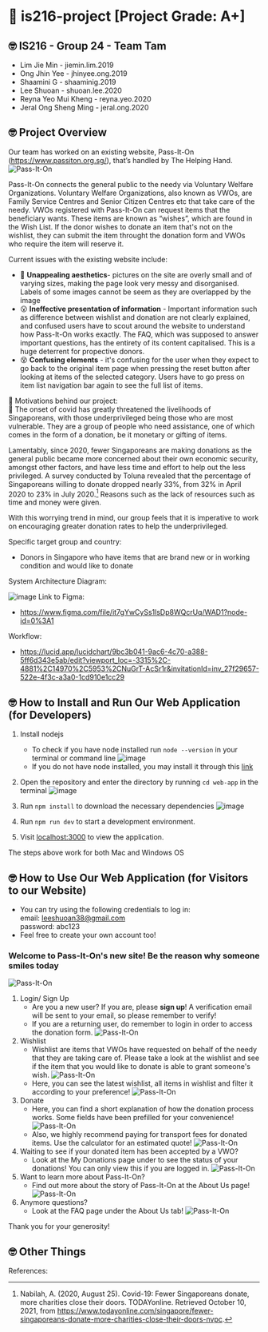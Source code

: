# :wave: is216-project [Project Grade: A+]

## 🤓 IS216 - Group 24 - Team Tam
* Lim Jie Min -  jiemin.lim.2019
* Ong Jhin Yee -  jhinyee.ong.2019
* Shaamini G - shaaminig.2019
* Lee Shuoan - shuoan.lee.2020
* Reyna Yeo Mui Kheng - reyna.yeo.2020
* Jeral Ong Sheng Ming - jeral.ong.2020


## 🤓 Project Overview ##
Our team has worked on an existing website, Pass-It-On (https://www.passiton.org.sg/), that’s handled by The Helping Hand. 
<br>
![Pass-It-On](web-app/assets/passiton.png)

Pass-It-On connects the general public to the needy via Voluntary Welfare Organizations. Voluntary Welfare Organizations, also known as VWOs, are Family Service Centres and Senior Citizen Centres etc that take care of the needy. VWOs registered with Pass-It-On can request items that the beneficiary wants. These items are known as “wishes”, which are found in the Wish List. If the donor wishes to donate an item that's not on the wishlist, they can submit the item throught the donation form and VWOs who require the item will reserve it. 

Current issues with the existing website include: 
* :nauseated_face: **Unappealing aesthetics**- pictures on the site are overly small and of varying sizes, making the page look very messy and disorganised. Labels of some images cannot be seem as they are overlapped by the image
* 	:open_mouth: **Ineffective presentation of information** - Important information such as difference between wishlist and donation are not clearly explained, and confused users have to scout around the website to understand how Pass-It-On works exactly. The FAQ, which was supposed to answer important questions, has the entirety of its content capitalised. This is a huge deterrent for propective donors.
* 	:dizzy_face: **Confusing elements** -  it's confusing for the user when they expect to go back to the original item page when pressing the reset button after looking at items of the selected category. Users have to go press on item list navigation bar again to see the full list of items.

:sparkling_heart:  Motivations behind our project: <br>
:sparkling_heart: 
The onset of covid has greatly threatened the livelihoods of Singaporeans, with those underprivileged being those who are most vulnerable. They are a group of people who need assistance, one of which comes in the form of a donation, be it monetary or gifting of items. 

Lamentably, since 2020, fewer Singaporeans are making donations as the general public became more concerned about their own economic security, amongst other factors, and have less time and effort to help out the less privileged. A survey conducted by Toluna revealed that the percentage of Singaporeans willing to donate dropped nearly 33%, from 32% in April 2020 to 23% in July 2020.[^1] Reasons such as the lack of resources such as time and money were given. 

With this worrying trend in mind, our group feels that it is imperative to work on encouraging greater donation rates to help the underprivileged.

Specific target group and country: 
* Donors in Singapore who have items that are brand new or in working condition and would like to donate

System Architecture Diagram: 

![image](https://user-images.githubusercontent.com/72493091/141668570-f8b4b8f8-30c7-41c0-a88f-a34cb4ae89b9.png)
Link to Figma: 
* https://www.figma.com/file/it7gYwCySs1lsDp8WQcrUq/WAD1?node-id=0%3A1

Workflow: 
* https://lucid.app/lucidchart/9bc3b041-9ac6-4c70-a388-5ff6d343e5ab/edit?viewport_loc=-3315%2C-4881%2C14970%2C5953%2CNuGrT-AcSr1r&invitationId=inv_27f29657-522e-4f3c-a3a0-1cd910e1cc29 


## 🤓 How to Install and Run Our Web Application (for Developers) ##
1. Install nodejs
    * To check if you have node installed run ```node --version``` in your terminal or command line
    ![image](https://user-images.githubusercontent.com/72493091/141644261-1581b160-b62d-4090-872f-af1b885acccc.png)
    * If you do not have node installed, you may install it through this [link](https://nodejs.org/en/download/)

2. Open the repository and enter the directory by running  ```cd web-app``` in the terminal
![image](https://user-images.githubusercontent.com/72493091/141644286-623dbd87-4fbe-4583-a500-eb3d4004a5a8.png)

3. Run ```npm install``` to download the necessary dependencies
![image](https://user-images.githubusercontent.com/72493091/141644269-339eeeaa-9cdc-4516-bf42-98322fa70cd4.png)

4. Run ```npm run dev``` to start a development environment. 

5. Visit [localhost:3000](http://localhost:3000/) to view the application. 

The steps above work for both Mac and Windows OS


## 🤓 How to Use Our Web Application (for Visitors to our Website) ##
* You can try using the following credentials to log in: <br>
email: leeshuoan38@gmail.com <br>
password: abc123
* Feel free to create your own account too!

### Welcome to Pass-It-On's new site! Be the reason why someone smiles today ###
![Pass-It-On](web-app/assets/homepage.PNG)
1. Login/ Sign Up
    * Are you a new user? If you are, please **sign up**! A verification email will be sent to your email, so please remember to verify! 
    * If you are a returning user, do remember to login in order to access the donation form. 
    ![Pass-It-On](web-app/assets/login.PNG)
2. Wishlist
    * Wishlist are items that VWOs have requested on behalf of the needy that they are taking care of. Please take a look at the wishlist and see if the item that you would like to donate is able to grant someone's wish.
    ![Pass-It-On](web-app/assets/wishlist1.PNG)
    * Here, you can see the latest wishlist, all items in wishlist and filter it according to your preference!
    ![Pass-It-On](web-app/assets/wishlist2.PNG)
3. Donate
    * Here, you can find a short explanation of how the donation process works. Some fields have been prefilled for your convenience! 
    ![Pass-It-On](web-app/assets/donate-login.PNG)
    * Also, we highly recommend paying for transport fees for donated items. Use the calculator for an estimated quote!
    ![Pass-It-On](web-app/assets/donation-form.PNG)
4. Waiting to see if your donated item has been accepted by a VWO? 
    * Look at the My Donations page under to see the status of your donations! You can only view this if you are logged in. 
    ![Pass-It-On](web-app/assets/myprofile.PNG)
5. Want to learn more about Pass-It-On?
    * Find out more about the story of Pass-It-On at the About Us page!
    ![Pass-It-On](web-app/assets/aboutUS.PNG)
6. Anymore questions? 
    * Look at the FAQ page under the About Us tab! 
    ![Pass-It-On](web-app/assets/FAQ-passiton.PNG)

Thank you for your generosity!

## 🤓 Other Things ##
References: 
[^1]: Nabilah, A. (2020, August 25). Covid-19: Fewer Singaporeans donate, more charities close their doors. TODAYonline. Retrieved October 10, 2021, from https://www.todayonline.com/singapore/fewer-singaporeans-donate-more-charities-close-their-doors-nvpc. 

